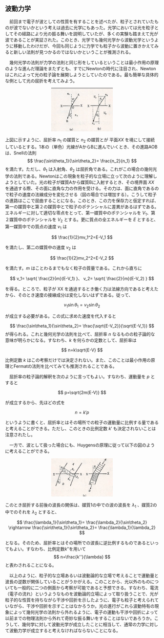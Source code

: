 
## 波動力学

　前回まで電子が波としての性質を有することを述べたが、粒子とされていたものが波でないかという考えは過去に光学にもあった。光学においては光を粒子としてその経路により光の振る舞いを説明していたが、多くの実験も踏まえて光が波であることが実証された。このとき、光学でも幾何光学から波動光学というように移動したわけだが、今回も同じように力学でも粒子から波動に置きかえてみると新しい法則が見つかるのではないかということが推測される。

　幾何光学の法則が力学の法則と同じ形をしているということは最小作用の原理のような進んだ理論をまたずとも、すでにNewtonの時代に注目され、Newtonはこれによって光の粒子論を展開しようとしていたのである。最も簡単な具体的な例として光の屈折を考えてみよう。

<p align="center">
    <img width="40%"
        src="images/newton_refraction.png">
</p>

上図に示すように、屈折率 $n_1$ の媒質と $n_2$ の媒質とが 平面$XX$ を境にして接続しているとする。1本の（単色）光線がAからBに進んでいくとき、その進路AOBは、Snellの法則
$$
    \frac{\sin\theta_1}{\sin\theta_2}=
    \frac{n_2}{n_1}
$$
を満たす。ただし、$\theta_1$ は入射角、$\theta_2$ は屈折角である。これがこの場合の幾何光学の法則である。Newtonはこの現象を粒子的な立場に立って次のように理解しようとしていた。光の粒子が媒質Aから媒質Bに入射するとき、その境界面 $XX$ を通過する際、その面に直角な力の作用を受ける。その力は、面に直角であるので粒子の速度の法線成分を変化させる（図の場合では増加する）。こうして粒子の進路はここで屈曲することになる。このとき、この力を保存力と仮定すれば、第一の媒質中と第２の媒質中とで粒子のポテンシャルに差異があるはずである。エネルギーに対して適切な零点をとって、第一媒質中のポテンシャルを $V_1$、第２媒質中のポテンシャルを $V_2$ とする。更に質点の全エネルギーを $E$ とすると、第一媒質中での質点の速度 $v_1$ は

$$
    \frac{1}{2}mv_1^2=E-V_1
$$

を満たし、第二の媒質中の速度 $v_2$ は

$$
    \frac{1}{2}mv_2^2=E-V_2
$$

を満たす。$m$ はことわるまでもなく粒子の質量である。これから直ちに

$$
    v_1=
    \sqrt{
        \frac{2}{m}(E-V_1)
    }、
    v_2=
    \sqrt{
        \frac{2}{m}(E-V_2)
    }
$$

を得る。ところで、粒子が XX を通過するとき働く力は法線方向であると考えたから、そのとき速度の接線成分は変化しないはずである。従って、

$$
    v_1\sin\theta_1=v_2\sin\theta_2
$$

が成立する必要がある。この式に求めた速度を代入すると

$$
    \frac{\sin\theta_1}{\sin\theta_2}=
    \frac{\sqrt{E-V_2}}{\sqrt{E-V_1}}
$$
が得られる。これと幾何光学の法則を比べて、屈折率 $n$ なるものの粒子論的な意味が明らかになる。すなわち、$k$ を何らかの定数として、屈折率は

$$
    n=k\sqrt{E-V}
$$

比例定数 $k$ はこの考察だけでは決定されない。また、このことは最小作用の原理とFermatの法則を比べてみても推測されることである。

　屈折率の粒子論的解釈を次のように言ってもよい。すなわち、運動量を $p$ とすると

$$
    p=\sqrt{2m(E-V)}
$$

が成立するから、先ほどの式を

$$
    n=k'p
$$

というように書くと、屈折率とはその場所での粒子の運動量に比例する量であると考えることができる。ただし、このときの比例定数 $k'$ も決定されないことは注意されたし。

　一方で、波として扱った場合にも、Huygensの原理に従って以下の図のように考えることができる。

<p align="center">
    <img width="40%"
        src="images/huygens_refraction.png">
</p>

このとき屈折する前後の波長の関係は、媒質1の中での波の波長を $\lambda_1$ 、媒質2の中でのそれを $\lambda_2$ とすると、

$$
    \frac{\lambda_1}{\sin\theta_1}=
    \frac{\lambda_2}{\sin\theta_2}
    \rightarrow
    \frac{\sin\theta_1}{\sin\theta_2}=
    \frac{\lambda_1}{\lambda_2}
$$

となる。そのため、屈折率とはその場所での波長に逆比例するものであるといってもよい。すなわち、比例定数$k''$を用いて
$$
    n=\frac{k''}{\lambda}
$$
と表わされることになる。

　以上のように、粒子的な立場あるいは波動論的な立場で考えることで運動量と波長の逆数が関係していることがうかがえる。このことから、光以外のものについても一般的に二つの側面から考察が可能であると予想できる。すなわち、電流（電子の流れ）というようなものを波動論的立場によって取り扱うことで、光が粒子的な性質を持ちながら干渉や回折を示したように、電子も粒子と考えられていながら、干渉や回折を示すことはなかろうか。光の進行がこれら波動特有の現象によって幾何光学の法則から外れるように、電子の運動も干渉や回折によって以前までの物理法則から外れて奇妙な振る舞いをすることはないであろうか。こうして、幾何学に対して波動光学が成立したことに相当して、通常の力学に対して波動力学が成立すると考えなければならないことになる。
